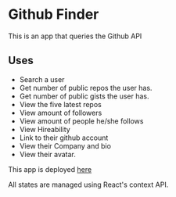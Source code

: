 # Github Finder
This is an app that queries the Github API

## Uses
  - Search a user
  - Get number of public repos the user has.
  - Get number of public gists the user has.
  - View the five latest repos
  - View amount of followers
  - View amount of people he/she follows
  - View Hireability
  - Link to their github account
  - View their Company and bio
  - View their avatar.

This app is deployed [here](https://githubfinder-jones.netlify.com)

All states are managed using React's context API.
